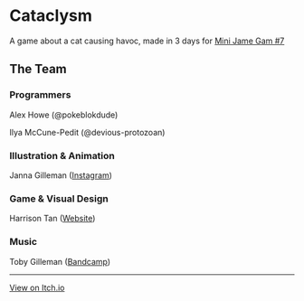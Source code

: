 # Cataclysm
A game about a cat causing havoc, made in 3 days for [Mini Jame Gam #7](https://itch.io/jam/mini-jame-gam-7)

## The Team
### Programmers
Alex Howe (@pokeblokdude)

Ilya McCune-Pedit (@devious-protozoan)

### Illustration & Animation
Janna Gilleman ([Instagram](https://www.instagram.com/janna.makes/))

### Game & Visual Design
Harrison Tan ([Website](https://hofui.com))

### Music
Toby Gilleman ([Bandcamp](https://tapeblind.bandcamp.com))

---

[View on Itch.io](https://poke-bd.itch.io/cataclysm)